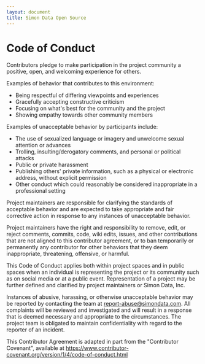 ```yaml
---
layout: document
title: Simon Data Open Source
---
```


# Code of Conduct

Contributors pledge to make participation in the project community a positive, open, and welcoming experience for others.

Examples of behavior that contributes to this environment:

* Being respectful of differing viewpoints and experiences
* Gracefully accepting constructive criticism
* Focusing on what's best for the community and the project
* Showing empathy towards other community members

Examples of unacceptable behavior by participants include:
* The use of sexualized language or imagery and unwelcome sexual attention or advances
* Trolling, insulting/derogatory comments, and personal or political attacks
* Public or private harassment
* Publishing others' private information, such as a physical or electronic address, without explicit permission
* Other conduct which could reasonably be considered inappropriate in a professional setting

Project maintainers are responsible for clarifying the standards of acceptable behavior and are expected to take appropriate and fair corrective action in response to any instances of unacceptable behavior.

Project maintainers have the right and responsibility to remove, edit, or reject comments, commits, code, wiki edits, issues, and other contributions that are not aligned to this contributor agreement, or to ban temporarily or permanently any contributor for other behaviors that they deem inappropriate, threatening, offensive, or harmful.

This Code of Conduct applies both within project spaces and in public spaces when an individual is representing the project or its community such as on social media or at a public event. Representation of a project may be further defined and clarified by project maintainers or Simon Data, Inc.

Instances of abusive, harassing, or otherwise unacceptable behavior may be reported by contacting the team at report-abuse@simondata.com. All complaints will be reviewed and investigated and will result in a response that is deemed necessary and appropriate to the circumstances. The project team is obligated to maintain confidentiality with regard to the reporter of an incident.

This Contributor Agreement is adapted in part from the "Contributor Covenant", available at https://www.contributor-covenant.org/version/1/4/code-of-conduct.html
